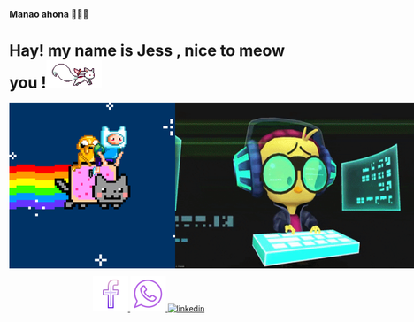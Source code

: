 ### Manao ahona 👋🇲🇬
# Hay! my name is Jess , nice to meow you !<img src="kyubey.gif" width="100px"/>
<div style="display:flex; justify-content: around">
  <img src="4Jb.gif" height="300px"/> 
  <img src="giphy.gif" height="300px"/>
</div>
<p align="center">
  <a href="https://www.facebook.com/profile.php?id=100041684590046">
      <img src="https://github.com/RandJess/RandJess/blob/684779309b829b48f361cecf151e6067ef03323a/icons8-facebook-f-64%20(1).png" alt="facebook">
  </a>
  <a href="">
      <img src="https://github.com/RandJess/RandJess/blob/e3c78e5b4f892095b65df91a35d1e5e1fc2fd2e7/icons8-whatsapp-64%20(1).png" alt="whatsapp">
  </a>
  <a href="https://www.linkedin.com/in/jessica-rand-15a488235/">
      <img src="https://www.linkedin.com/in/jessica-randrianasolo-15a488235" alt="linkedin">
  </a>
</p>
